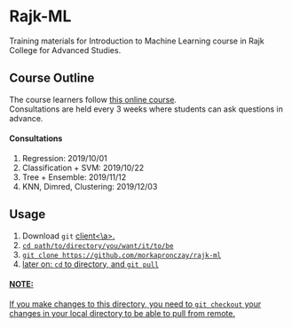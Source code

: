# Rajk-ML

Training materials for Introduction to Machine Learning course in Rajk College for Advanced Studies.

## Course Outline

The course learners follow <a href=https://www.udemy.com/course/machine-learning-course-with-python/> this online course</a>.<br>
Consultations are held every 3 weeks where students can ask questions in advance.

#### Consultations

1. Regression:              2019/10/01
2. Classification + SVM:    2019/10/22
3. Tree + Ensemble:         2019/11/12 
4. KNN, Dimred, Clustering: 2019/12/03 

## Usage

1. Download `git` <a href=https://git-scm.com/download/win>client<\a>.
2. `cd path/to/directory/you/want/it/to/be` 
3. `git clone https://github.com/morkapronczay/rajk-ml`
4. later on: `cd` to directory, and `git pull`
  
#### NOTE:
If you make changes to this directory, you need to `git checkout` your changes in your local directory to be able to pull from remote.

